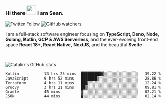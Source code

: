 ### Hi there <img src="https://raw.githubusercontent.com/MartinHeinz/MartinHeinz/master/wave.gif" width="30" /> I am Sean.

![Twitter Follow](https://img.shields.io/twitter/follow/JuniorDEVed?style=social)  ![GitHub watchers](https://img.shields.io/github/watchers/JuniorDEVed/JuniorDEVed?style=social)

 I am a full-stack software engineer focusing on **TypeScript, Deno, Node, Golang, Kotlin, GCP & AWS Serverless**, and the ever-evolving front-end space **React 18+, React Native, NextJS**, and the beautiful **Svelte**.
 
 <br>
 
 ![Catalin's GitHub stats](https://github-readme-stats.vercel.app/api?username=algoflows&theme=vue-dark)
 
 <!--START_SECTION:waka-->

```text
Kotlin           13 hrs 25 mins  █████████▓░░░░░░░░░░░░░░░   39.22 %
JavaScript       9 hrs 52 mins   ███████▒░░░░░░░░░░░░░░░░░   28.86 %
Terraform        4 hrs 11 mins   ███░░░░░░░░░░░░░░░░░░░░░░   12.24 %
Groovy           3 hrs 21 mins   ██▒░░░░░░░░░░░░░░░░░░░░░░   09.81 %
Gradle           45 mins         ▓░░░░░░░░░░░░░░░░░░░░░░░░   02.21 %
JSON             44 mins         ▓░░░░░░░░░░░░░░░░░░░░░░░░   02.14 %
```

<!--END_SECTION:waka-->
